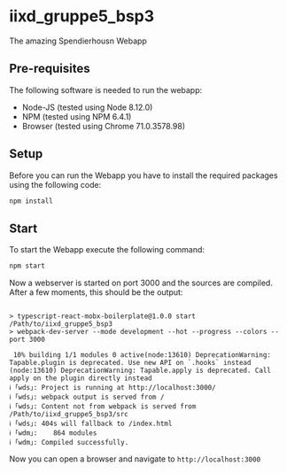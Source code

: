 # iixd_gruppe5_bsp3
The amazing Spendierhousn Webapp 

## Pre-requisites
The following software is needed to run the webapp:
* Node-JS (tested using Node 8.12.0)
* NPM (tested using NPM 6.4.1)
* Browser (tested using Chrome 71.0.3578.98)

## Setup
Before you can run the Webapp you have to install the required packages using the following code:
```bash
npm install
```

## Start
To start the Webapp execute the following command:
```bash
npm start
```

Now a webserver is started on port 3000 and the sources are compiled.
After a few moments, this should be the output:
```

> typescript-react-mobx-boilerplate@1.0.0 start /Path/to/iixd_gruppe5_bsp3
> webpack-dev-server --mode development --hot --progress --colors --port 3000

 10% building 1/1 modules 0 active(node:13610) DeprecationWarning: Tapable.plugin is deprecated. Use new API on `.hooks` instead
(node:13610) DeprecationWarning: Tapable.apply is deprecated. Call apply on the plugin directly instead
ℹ ｢wds｣: Project is running at http://localhost:3000/
ℹ ｢wds｣: webpack output is served from /
ℹ ｢wds｣: Content not from webpack is served from /Path/to/iixd_gruppe5_bsp3/src
ℹ ｢wds｣: 404s will fallback to /index.html
ℹ ｢wdm｣:    864 modules                                              
ℹ ｢wdm｣: Compiled successfully.
```

Now you can open a browser and navigate to `http://localhost:3000`
